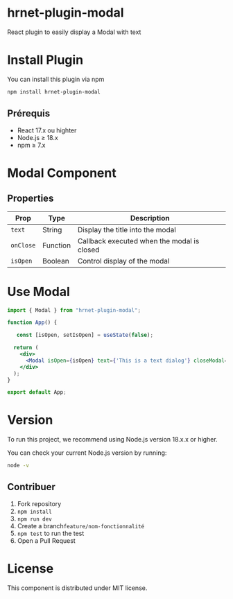 # hrnet-plugin-modal

React plugin to easily display a Modal with text

# Install Plugin

You can install this plugin via npm

```sh
npm install hrnet-plugin-modal
```
## Prérequis

- React 17.x ou highter
- Node.js ≥ 18.x
- npm ≥ 7.x

# Modal Component

## Properties

| Prop          | Type    | Description                                |
|---------------|---------|--------------------------------------------|
| `text`        | String  | Display the title into the modal           |
| `onClose`     | Function | Callback executed when the modal is closed |
| `isOpen`      | Boolean | Control display of the modal               |

# Use Modal

```jsx
import { Modal } from "hrnet-plugin-modal";

function App() {

   const [isOpen, setIsOpen] = useState(false);

  return (
    <div>
      <Modal isOpen={isOpen} text={'This is a text dialog'} closeModal={() => setIsOpen(false)}/>
    </div>
  );
}

export default App;
```

# Version

To run this project, we recommend using Node.js version 18.x.x or higher.

You can check your current Node.js version by running:

```sh
node -v
```

## Contribuer

1. Fork repository
2. `npm install`  
3. `npm run dev`  
4. Create a branch`feature/nom-fonctionnalité`  
5. `npm test` to run the test
6. Open a Pull Request  

# License

This component is distributed under MIT license.